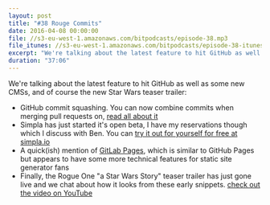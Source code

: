 ```yaml
---
layout: post
title: "#38 Rouge Commits"
date: 2016-04-08 00:00:00
file: //s3-eu-west-1.amazonaws.com/bitpodcasts/episode-38.mp3
file_itunes: //s3-eu-west-1.amazonaws.com/bitpodcasts/episode-38-itunes.m4a
excerpt: "We're talking about the latest feature to hit GitHub as well as some new CMSs, and of course the new Star Wars teaser trailer"
duration: "37:06"
---
```


We're talking about the latest feature to hit GitHub as well as some new CMSs, and of course the new Star Wars teaser trailer:

- GitHub commit squashing. You can now combine commits when merging pull requests on, [read all about it](https://github.com/blog/2141-squash-your-commits)
- Simpla has just started it's open beta, I have my reservations though which I discuss with Ben. You can [try it out for yourself for free at simpla.io](https://www.simpla.io/)
- A quick(ish) mention of [GitLab Pages](http://pages.gitlab.io/), which is similar to GitHub Pages but appears to have some more technical features for static site generator fans
- Finally, the Rogue One "a Star Wars Story" teaser trailer has just gone live and we chat about how it looks from these early snippets. [check out the video on YouTube](https://www.youtube.com/watch?v=Wji-BZ0oCwg)
